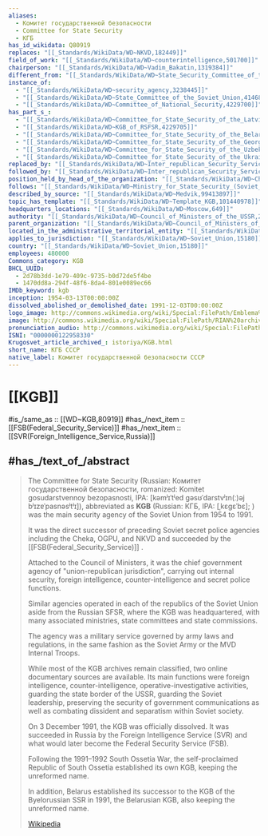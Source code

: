 ```yaml
---
aliases:
  - Комитет государственной безопасности
  - Committee for State Security
  - КГБ
has_id_wikidata: Q80919
replaces: "[[_Standards/WikiData/WD~NKVD,182449]]"
field_of_work: "[[_Standards/WikiData/WD~counterintelligence,501700]]"
chairperson: "[[_Standards/WikiData/WD~Vadim_Bakatin,1319384]]"
different_from: "[[_Standards/WikiData/WD~State_Security_Committee_of_the_Republic_of_Belarus,1329608]]"
instance_of:
  - "[[_Standards/WikiData/WD~security_agency,3238445]]"
  - "[[_Standards/WikiData/WD~State_Committee_of_the_Soviet_Union,4146825]]"
  - "[[_Standards/WikiData/WD~Committee_of_National_Security,4229700]]"
has_part_s_:
  - "[[_Standards/WikiData/WD~Committee_for_State_Security_of_the_Latvian_Soviet_Socialist_Republic,4229704]]"
  - "[[_Standards/WikiData/WD~KGB_of_RSFSR,4229705]]"
  - "[[_Standards/WikiData/WD~Committee_for_State_Security_of_the_Belarusian_Soviet_Socialist_Republic,23656088]]"
  - "[[_Standards/WikiData/WD~Committee_for_State_Security_of_the_Georgian_Soviet_Socialist_Republic,42915683]]"
  - "[[_Standards/WikiData/WD~Committee_for_State_Security_of_the_Uzbek_Soviet_Socialist_Republic,42915814]]"
  - "[[_Standards/WikiData/WD~Committee_for_State_Security_of_the_Ukrainian_SSR,86672288]]"
replaced_by: "[[_Standards/WikiData/WD~Inter_republican_Security_Service_of_the_USSR,4288875]]"
followed_by: "[[_Standards/WikiData/WD~Inter_republican_Security_Service_of_the_USSR,4288875]]"
position_held_by_head_of_the_organization: "[[_Standards/WikiData/WD~Chairman_of_the_KGB,4376665]]"
follows: "[[_Standards/WikiData/WD~Ministry_for_State_Security_(Soviet_Union),11420727]]"
described_by_source: "[[_Standards/WikiData/WD~Medvik,99413897]]"
topic_has_template: "[[_Standards/WikiData/WD~Template_KGB,101440978]]"
headquarters_locations: "[[_Standards/WikiData/WD~Moscow,649]]"
authority: "[[_Standards/WikiData/WD~Council_of_Ministers_of_the_USSR,2128]]"
parent_organization: "[[_Standards/WikiData/WD~Council_of_Ministers_of_the_USSR,2128]]"
located_in_the_administrative_territorial_entity: "[[_Standards/WikiData/WD~Russian_Soviet_Federative_Socialist_Republic,2184]]"
applies_to_jurisdiction: "[[_Standards/WikiData/WD~Soviet_Union,15180]]"
country: "[[_Standards/WikiData/WD~Soviet_Union,15180]]"
employees: 480000
Commons_category: KGB
BHCL_UUID:
  - 2d78b3dd-1e79-409c-9735-b0d72de5f4be
  - 1470dd8a-294f-48f6-8da4-801e0089ec66
IMDb_keyword: kgb
inception: 1954-03-13T00:00:00Z
dissolved_abolished_or_demolished_date: 1991-12-03T00:00:00Z
logo_image: http://commons.wikimedia.org/wiki/Special:FilePath/Emblema%20KGB.svg
image: http://commons.wikimedia.org/wiki/Special:FilePath/RIAN%20archive%20142949%20Lubyanka%20Square%20in%20Moscow.jpg
pronunciation_audio: http://commons.wikimedia.org/wiki/Special:FilePath/Ru-KGB.ogg
ISNI: "0000000122958330"
Krugosvet_article_archived_: istoriya/KGB.html
short_name: КГБ СССР
native_label: Комитет государственной безопасности СССР
---
```


# [[KGB]] 

#is_/same_as :: [[WD~KGB,80919]] 
#has_/next_item :: [[FSB(Federal_Security_Service)]] 
#has_/next_item :: [[SVR(Foreign_Intelligence_Service,Russia)]] 

## #has_/text_of_/abstract 

> The Committee for State Security (Russian: Комитет государственной безопасности, romanized: Komitet gosudarstvennoy bezopasnosti, IPA: [kəmʲɪˈtʲed ɡəsʊˈdarstvʲɪn(ː)əj bʲɪzɐˈpasnəsʲtʲɪ]), 
> abbreviated as **KGB** (Russian: КГБ, IPA: [ˌkɛɡɛˈbɛ]; ) 
> was the main security agency of the Soviet Union from 1954 to 1991. 
> 
> It was the direct successor of preceding Soviet secret police agencies including 
> the Cheka, OGPU, and NKVD and succeeded by the [[FSB(Federal_Security_Service)]] . 
> 
> Attached to the Council of Ministers, 
> it was the chief government agency of "union-republican jurisdiction", 
> carrying out internal security, foreign intelligence, counter-intelligence and secret police functions. 
> 
> Similar agencies operated in each of the republics of the Soviet Union aside from the Russian SFSR, 
> where the KGB was headquartered, with many associated ministries, state committees and state commissions.
>
> The agency was a military service governed by army laws and regulations, 
> in the same fashion as the Soviet Army or the MVD Internal Troops. 
> 
> While most of the KGB archives remain classified, two online documentary sources are available. 
> Its main functions were foreign intelligence, counter-intelligence, operative-investigative activities, 
> guarding the state border of the USSR, guarding the Soviet leadership, 
> preserving the security of government communications 
> as well as combating dissident and separatism within Soviet society. 
>
> On 3 December 1991, the KGB was officially dissolved. 
> It was succeeded in Russia by the Foreign Intelligence Service (SVR) 
> and what would later become the Federal Security Service (FSB). 
> 
> Following the 1991–1992 South Ossetia War, 
> the self-proclaimed Republic of South Ossetia established its own KGB, 
> keeping the unreformed name. 
> 
> In addition, Belarus established its successor to the KGB of the Byelorussian SSR in 1991, 
> the Belarusian KGB, also keeping the unreformed name.
>
> [Wikipedia](https://en.wikipedia.org/wiki/KGB) 

